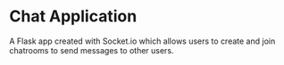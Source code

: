 # Chat Application
A Flask app created with Socket.io which allows users to create and join chatrooms to send messages to other users. 
